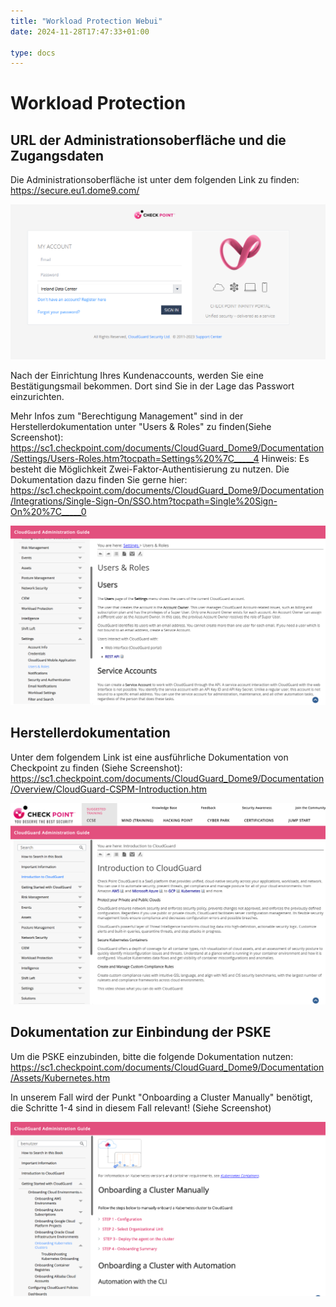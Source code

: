 ```yaml
---
title: "Workload Protection Webui"
date: 2024-11-28T17:47:33+01:00

type: docs
---
```


# Workload Protection

## URL der Administrationsoberfläche und die Zugangsdaten

Die Administrationsoberfläche ist unter dem folgenden Link zu finden: <https://secure.eu1.dome9.com/>

![Checkpoint Login Screen](./checkpoint-login.png)

Nach der Einrichtung Ihres Kundenaccounts, werden Sie eine Bestätigungsmail bekommen. Dort sind Sie in der Lage das Passwort einzurichten.

Mehr Infos zum "Berechtigung Management" sind in der Herstellerdokumentation unter "Users & Roles" zu finden(Siehe Screenshot): <https://sc1.checkpoint.com/documents/CloudGuard_Dome9/Documentation/Settings/Users-Roles.htm?tocpath=Settings%20%7C_____4>
Hinweis: Es besteht die Möglichkeit Zwei-Faktor-Authentisierung zu nutzen. Die Dokumentation dazu finden Sie gerne hier: <https://sc1.checkpoint.com/documents/CloudGuard_Dome9/Documentation/Integrations/Single-Sign-On/SSO.htm?tocpath=Single%20Sign-On%20%7C_____0>

![Users and Roles Management](./cloudguard-users-roles.png)

## Herstellerdokumentation

Unter dem folgendem Link ist eine ausführliche Dokumentation von Checkpoint zu finden (Siehe Screenshot):
<https://sc1.checkpoint.com/documents/CloudGuard_Dome9/Documentation/Overview/CloudGuard-CSPM-Introduction.htm>

![CloudGuard Documentation](./cloudguard-docs.png)

## Dokumentation zur Einbindung der PSKE

Um die PSKE einzubinden, bitte die folgende Dokumentation nutzen: <https://sc1.checkpoint.com/documents/CloudGuard_Dome9/Documentation/Assets/Kubernetes.htm>

In unserem Fall wird der Punkt "Onboarding a Cluster Manually" benötigt, die Schritte 1-4 sind in diesem Fall relevant! (Siehe Screenshot)

![Kubernetes Onboarding](./kubernetes-onboarding.png)

